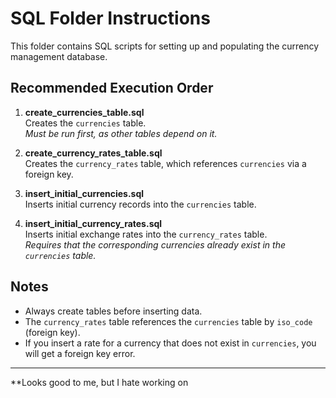 # SQL Folder Instructions

This folder contains SQL scripts for setting up and populating the currency management database.

## Recommended Execution Order

1. **create_currencies_table.sql**  
   Creates the `currencies` table.  
   _Must be run first, as other tables depend on it._

2. **create_currency_rates_table.sql**  
   Creates the `currency_rates` table, which references `currencies` via a foreign key.

3. **insert_initial_currencies.sql**  
   Inserts initial currency records into the `currencies` table.

4. **insert_initial_currency_rates.sql**  
   Inserts initial exchange rates into the `currency_rates` table.  
   _Requires that the corresponding currencies already exist in the `currencies` table._

## Notes

- Always create tables before inserting data.
- The `currency_rates` table references the `currencies` table by `iso_code` (foreign key).
- If you insert a rate for a currency that does not exist in `currencies`, you will get a foreign key error.

---
**Looks good to me, but I hate working on